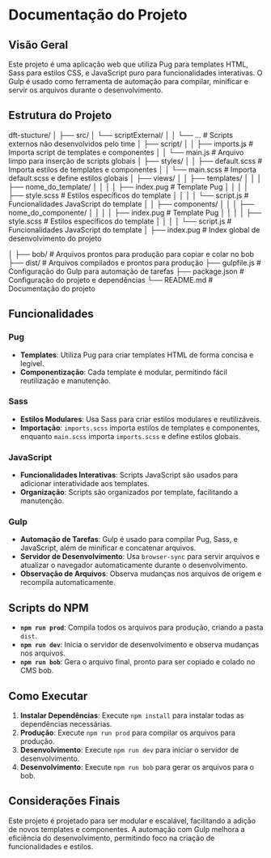 # Documentação do Projeto

## Visão Geral

Este projeto é uma aplicação web que utiliza Pug para templates HTML, Sass para estilos CSS, e JavaScript puro para funcionalidades interativas. O Gulp é usado como ferramenta de automação para compilar, minificar e servir os arquivos durante o desenvolvimento.

## Estrutura do Projeto

dft-stucture/
│
├── src/
│   └── scriptExternal/
│   │   └── ...                # Scripts externos não desenvolvidos pelo time
│   ├── script/
│   │   ├── imports.js         # Importa script de templates e componentes
│   │   └── main.js            # Arquivo limpo para inserção de scripts globais
│   ├── styles/
│   │   ├── default.scss       # Importa estilos de templates e componentes
│   │   └── main.scss          # Importa default.scss e define estilos globais
│   ├── views/
│   │   ├── templates/
│   │   │   ├── nome_do_template/
│   │   │   │   ├── index.pug  # Template Pug
│   │   │   │   ├── style.scss # Estilos específicos do template
│   │   │   │   └── script.js  # Funcionalidades JavaScript do template
│   │   ├── components/
│   │   │   ├── nome_do_componente/
│   │   │   │   ├── index.pug  # Template Pug
│   │   │   │   ├── style.scss # Estilos específicos do template
│   │   │   │   └── script.js  # Funcionalidades JavaScript do template
│   ├── index.pug              # Index global de desenvolvimento do projeto

│
├── bob/                       # Arquivos prontos para produção para copiar e colar no bob
├── dist/                      # Arquivos compilados e prontos para produção
├── gulpfile.js                # Configuração do Gulp para automação de tarefas
├── package.json               # Configuração do projeto e dependências
└── README.md                  # Documentação do projeto


## Funcionalidades

### Pug

- **Templates**: Utiliza Pug para criar templates HTML de forma concisa e legível.
- **Componentização**: Cada template é modular, permitindo fácil reutilização e manutenção.

### Sass

- **Estilos Modulares**: Usa Sass para criar estilos modulares e reutilizáveis.
- **Importação**: `imports.scss` importa estilos de templates e componentes, enquanto `main.scss` importa `imports.scss` e define estilos globais.

### JavaScript

- **Funcionalidades Interativas**: Scripts JavaScript são usados para adicionar interatividade aos templates.
- **Organização**: Scripts são organizados por template, facilitando a manutenção.

### Gulp

- **Automação de Tarefas**: Gulp é usado para compilar Pug, Sass, e JavaScript, além de minificar e concatenar arquivos.
- **Servidor de Desenvolvimento**: Usa `browser-sync` para servir arquivos e atualizar o navegador automaticamente durante o desenvolvimento.
- **Observação de Arquivos**: Observa mudanças nos arquivos de origem e recompila automaticamente.

## Scripts do NPM

- **`npm run prod`**: Compila todos os arquivos para produção, criando a pasta `dist`.
- **`npm run dev`**: Inicia o servidor de desenvolvimento e observa mudanças nos arquivos.
- **`npm run bob`**: Gera o arquivo final, pronto para ser copiado e colado no CMS bob.

## Como Executar

1. **Instalar Dependências**: Execute `npm install` para instalar todas as dependências necessárias.
2. **Produção**: Execute `npm run prod` para compilar os arquivos para produção.
3. **Desenvolvimento**: Execute `npm run dev` para iniciar o servidor de desenvolvimento.
4. **Desenvolvimento**: Execute `npm run bob` para gerar os arquivos para o bob.

## Considerações Finais

Este projeto é projetado para ser modular e escalável, facilitando a adição de novos templates e componentes. A automação com Gulp melhora a eficiência do desenvolvimento, permitindo foco na criação de funcionalidades e estilos.